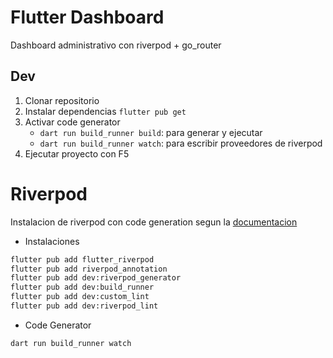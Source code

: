 # Flutter Dashboard

Dashboard administrativo con riverpod + go_router

## Dev

1. Clonar repositorio
2. Instalar dependencias `flutter pub get`
3. Activar code generator
   - `dart run build_runner build`: para generar y ejecutar
   - `dart run build_runner watch`: para escribir proveedores de riverpod
4. Ejecutar proyecto con F5

# Riverpod

Instalacion de riverpod con code generation segun la [documentacion](https://riverpod.dev/docs/introduction/getting_started)

- Instalaciones

```bash
flutter pub add flutter_riverpod
flutter pub add riverpod_annotation
flutter pub add dev:riverpod_generator
flutter pub add dev:build_runner
flutter pub add dev:custom_lint
flutter pub add dev:riverpod_lint
```

- Code Generator

```bash
dart run build_runner watch
```
